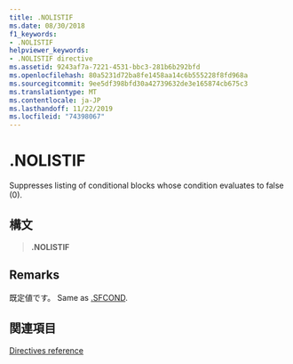 ```yaml
---
title: .NOLISTIF
ms.date: 08/30/2018
f1_keywords:
- .NOLISTIF
helpviewer_keywords:
- .NOLISTIF directive
ms.assetid: 9243af7a-7221-4531-bbc3-281b6b292bfd
ms.openlocfilehash: 80a5231d72ba8fe1458aa14c6b555228f8fd968a
ms.sourcegitcommit: 9ee5df398bfd30a42739632de3e165874cb675c3
ms.translationtype: MT
ms.contentlocale: ja-JP
ms.lasthandoff: 11/22/2019
ms.locfileid: "74398067"
---
```

# <a name="nolistif"></a>.NOLISTIF

Suppresses listing of conditional blocks whose condition evaluates to false (0).

## <a name="syntax"></a>構文

> **.NOLISTIF**

## <a name="remarks"></a>Remarks

既定値です。 Same as [.SFCOND](../../assembler/masm/dot-sfcond.md).

## <a name="see-also"></a>関連項目

[Directives reference](directives-reference.md)
